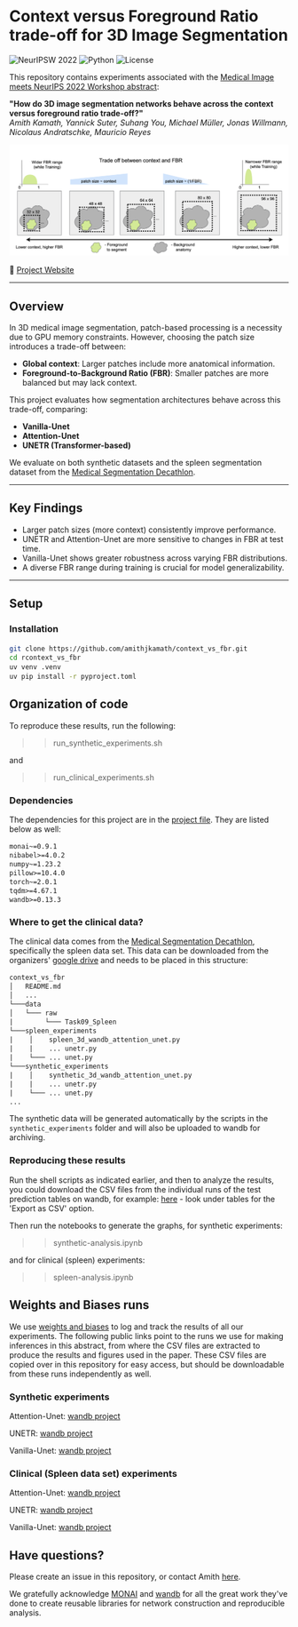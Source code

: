 # Context versus Foreground Ratio trade-off for 3D Image Segmentation

![NeurIPSW 2022](https://img.shields.io/badge/Conference-NeurIPSW%202022-blue) ![Python](https://img.shields.io/badge/python-3.8%2B-blue) ![License](https://img.shields.io/github/license/amithjkamath/context_vs_fbr)

This repository contains experiments associated with the [Medical Image meets NeurIPS 2022 Workshop abstract](http://www.cse.cuhk.edu.hk/~qdou/public/medneurips2022/72.pdf):

**"How do 3D image segmentation networks behave across the context versus foreground ratio trade-off?"**  
*Amith Kamath, Yannick Suter, Suhang You, Michael Müller, Jonas Willmann, Nicolaus Andratschke, Mauricio Reyes*

![Broad research question](./context_vs_fbr.png)

🔗 [Project Website](https://amithjkamath.github.io/projects/2022-medneurips-contextvsfbr-tradeoff/)

---

## Overview

In 3D medical image segmentation, patch-based processing is a necessity due to GPU memory constraints. However, choosing the patch size introduces a trade-off between:

- **Global context**: Larger patches include more anatomical information.
- **Foreground-to-Background Ratio (FBR)**: Smaller patches are more balanced but may lack context.

This project evaluates how segmentation architectures behave across this trade-off, comparing:

- **Vanilla-Unet**
- **Attention-Unet**
- **UNETR (Transformer-based)**

We evaluate on both synthetic datasets and the spleen segmentation dataset from the [Medical Segmentation Decathlon](http://medicaldecathlon.com/).

---

## Key Findings

- Larger patch sizes (more context) consistently improve performance.
- UNETR and Attention-Unet are more sensitive to changes in FBR at test time.
- Vanilla-Unet shows greater robustness across varying FBR distributions.
- A diverse FBR range during training is crucial for model generalizability.

---

## Setup

### Installation

```bash
git clone https://github.com/amithjkamath/context_vs_fbr.git
cd rcontext_vs_fbr
uv venv .venv
uv pip install -r pyproject.toml
```

## Organization of code

To reproduce these results, run the following:

>> run_synthetic_experiments.sh

and 

>> run_clinical_experiments.sh

### Dependencies

The dependencies for this project are in the [project file](./pyproject.toml). They are listed below as well:

    monai~=0.9.1
    nibabel>=4.0.2
    numpy~=1.23.2
    pillow>=10.4.0
    torch~=2.0.1
    tqdm>=4.67.1
    wandb>=0.13.3

### Where to get the clinical data?

The clinical data comes from the [Medical Segmentation Decathlon](http://medicaldecathlon.com), specifically the spleen data set. This data can be downloaded from the organizers' [google drive](https://drive.google.com/file/d/1jzeNU1EKnK81PyTsrx0ujfNl-t0Jo8uE/view?usp=share_link) and needs to be placed in this structure:

```
context_vs_fbr
│   README.md
│   ...
└───data
│   └─── raw
|        └─── Task09_Spleen
└───spleen_experiments
|    │    spleen_3d_wandb_attention_unet.py
|    |    ... unetr.py 
|    └─── ... unet.py 
└───synthetic_experiments
|    │    synthetic_3d_wandb_attention_unet.py
|    |    ... unetr.py 
|    └─── ... unet.py 
...
```

The synthetic data will be generated automatically by the scripts in the `synthetic_experiments` folder and will also be uploaded to wandb for archiving. 

### Reproducing these results

Run the shell scripts as indicated earlier, and then to analyze the results, you could download the CSV files from the individual runs of the test prediction tables on wandb, for example: [here](https://wandb.ai/amithjkamath/MONAI_Spleen_3D_Segmentation_UNet/runs/16qwfmf9?workspace=user-amithjkamath) - look under tables for the 'Export as CSV' option.

Then run the notebooks to generate the graphs, for synthetic experiments:

>> synthetic-analysis.ipynb

and for clinical (spleen) experiments:

>> spleen-analysis.ipynb

## Weights and Biases runs

We use [weights and biases](https://wandb.ai) to log and track the results of all our experiments. The following public links point to the runs we use for making inferences in this abstract, from where the CSV files are extracted to produce the results and figures used in the paper. These CSV files are copied over in this repository for easy access, but should be downloadable from these runs independently as well.

### Synthetic experiments

Attention-Unet: [wandb project](https://wandb.ai/amithjkamath/MONAI_Synthetic_3D_Segmentation_AttentionUnet?workspace=user-amithjkamath)

UNETR: [wandb project](https://wandb.ai/amithjkamath/MONAI_Synthetic_3D_Segmentation_UNETR?workspace=user-amithjkamath)

Vanilla-Unet: [wandb project](https://wandb.ai/amithjkamath/MONAI_Synthetic_3D_Segmentation_UNet?workspace=user-amithjkamath)

### Clinical (Spleen data set) experiments

Attention-Unet: [wandb project](https://wandb.ai/amithjkamath/MONAI_Spleen_3D_Segmentation_AttentionUnet?workspace=user-amithjkamath)

UNETR: [wandb project](https://wandb.ai/amithjkamath/MONAI_Spleen_3D_Segmentation_UNETR?workspace=user-amithjkamath)

Vanilla-Unet: [wandb project](https://wandb.ai/amithjkamath/MONAI_Spleen_3D_Segmentation_UNet?workspace=user-amithjkamath)

## Have questions?

Please create an issue in this repository, or contact Amith [here](https://amithjkamath.github.io). 

We gratefully acknowledge [MONAI](https://monai.io) and [wandb](https://wandb.ai) for all the great work they've done to create reusable libraries for network construction and reproducible analysis.
